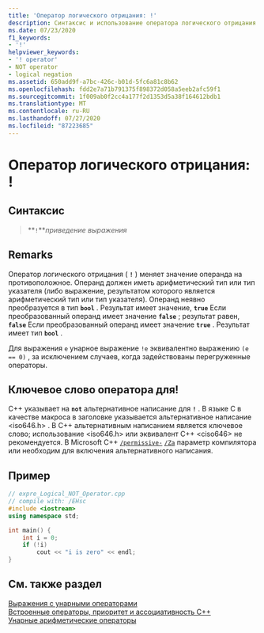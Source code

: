 ```yaml
---
title: 'Оператор логического отрицания: !'
description: Синтаксис и использование оператора логического отрицания в стандартном языке C++.
ms.date: 07/23/2020
f1_keywords:
- '!'
helpviewer_keywords:
- '! operator'
- NOT operator
- logical negation
ms.assetid: 650add9f-a7bc-426c-b01d-5fc6a81c8b62
ms.openlocfilehash: fdd2e7a71b791375f898372d058a5eeb2afc59f1
ms.sourcegitcommit: 1f009ab0f2cc4a177f2d1353d5a38f164612bdb1
ms.translationtype: MT
ms.contentlocale: ru-RU
ms.lasthandoff: 07/27/2020
ms.locfileid: "87223685"
---
```

# <a name="logical-negation-operator-"></a>Оператор логического отрицания: !

## <a name="syntax"></a>Синтаксис

> **`!`***приведение выражения*

## <a name="remarks"></a>Remarks

Оператор логического отрицания ( **`!`** ) меняет значение операнда на противоположное. Операнд должен иметь арифметический тип или тип указателя (либо выражение, результатом которого является арифметический тип или тип указателя). Операнд неявно преобразуется в тип **`bool`** . Результат имеет значение, **`true`** Если преобразованный операнд имеет значение **`false`** ; результат равен, **`false`** Если преобразованный операнд имеет значение **`true`** . Результат имеет тип **`bool`** .

Для выражения `e` унарное выражение `!e` эквивалентно выражению `(e == 0)` , за исключением случаев, когда задействованы перегруженные операторы.

## <a name="operator-keyword-for-"></a>Ключевое слово оператора для!

C++ указывает на **`not`** альтернативное написание для **`!`** . В языке C в качестве макроса в заголовке указывается альтернативное написание \<iso646.h> . В C++ альтернативным написанием является ключевое слово; использование \<iso646.h> или эквивалент C++ \<ciso646> не рекомендуется. В Microsoft C++ [`/permissive-`](../build/reference/permissive-standards-conformance.md) [`/Za`](../build/reference/za-ze-disable-language-extensions.md) параметр компилятора или необходим для включения альтернативного написания.

## <a name="example"></a>Пример

```cpp
// expre_Logical_NOT_Operator.cpp
// compile with: /EHsc
#include <iostream>
using namespace std;

int main() {
    int i = 0;
    if (!i)
        cout << "i is zero" << endl;
}
```

## <a name="see-also"></a>См. также раздел

[Выражения с унарными операторами](../cpp/expressions-with-unary-operators.md)<br/>
[Встроенные операторы, приоритет и ассоциативность C++](../cpp/cpp-built-in-operators-precedence-and-associativity.md)<br/>
[Унарные арифметические операторы](../c-language/unary-arithmetic-operators.md)<br/>
